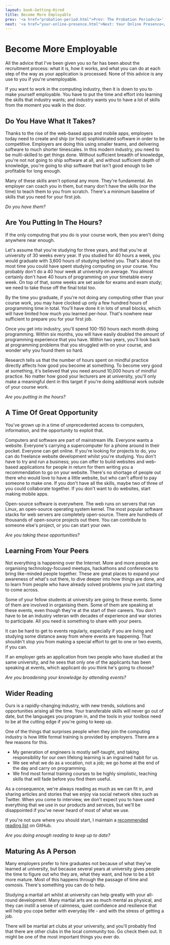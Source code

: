 ```yaml
---
layout: book-Getting-Hired
title: Become More Employable
prev: '<a href="probation-period.html">Prev: The Probation Period</a>'
next: '<a href="your-online-presence.html">Next: Your Online Presence</a>'
---
```

# Become More Employable

All the advice that I've been given you so far has been about the recruitment process: what it is, how it works, and what you can do at each step of the way as your application is processed.  None of this advice is any use to you if you're unemployable.

If you want to work in the computing industry, then it is down to you to make yourself employable.  You have to put the time and effort into learning the skills that industry wants; and industry wants you to have a lot of skills from the moment you walk in the door.

## Do You Have What It Takes?

Thanks to the rise of the web-based apps and mobile apps, employers today need to create and ship (or host) sophisticated software in order to be competitive.  Employers are doing this using smaller teams, and delivering software to much shorter timescales.  In this modern industry, you need to be multi-skilled to get things done.  Without sufficient breadth of knowledge, you're not not going to ship software at all, and without sufficient depth of knowledge, you're going to ship software that isn't good enough to be profitable for long enough.

Many of these skills aren't optional any more.  They're fundamental.  An employer can coach you in them, but many don't have the skills (nor the time) to teach them to you from scratch.  There's a minimum baseline of skills that you need for your first job.

_Do you have them?_

## Are You Putting In The Hours?

If the only computing that you do is your course work, then you aren't doing anywhere near enough.

Let's assume that you're studying for three years, and that you're at university of 30 weeks every year.  If you studied for 40 hours a week, you would graduate with 3,600 hours of studying behind you.  That's about the most time you could have spent studying computing on your course.  You probably don't do a 40 hour week at university on average.  You almost certainly don't have 40 hours of programming on your timetable every week.  On top of that, some weeks are set aside for exams and exam study; we need to take those off the final total too.

By the time you graduate, if you're not doing any computing other than your course work, you may have clocked up only a few hundred hours of programming time in total.  You'll have done it in lots of small blocks, which will have limited how much you learned per-hour.  That's nowhere near sufficient to prepare you for your first job.

Once you get into industry, you'll spend 100-150 hours each month doing programming.  Within six months, you will have easily doubled the amount of programming experience that you have.  Within two years, you'll look back at programming problems that you struggled with on your course, and wonder why you found them so hard.

Research tells us that the number of hours spent on mindful practice directly affects how good you become at something.  To become very good at something, it's believed that you need around 10,000 hours of mindful practice.  No matter how good your lecturers are at university, you'll only make a meaningful dent in this target if you're doing additional work outside of your course work.

_Are you putting in the hours?_

## A Time Of Great Opportunity

You've grown up in a time of unprecedented access to computers, information, and the opportunity to exploit that.

Computers and software are part of mainstream life.  Everyone wants a website.  Everyone's carrying a supercomputer for  a phone around in their pocket.  Everyone can get online.  If you're looking for projects to do, you can do freelance website development whilst you're studying.  You don't have to try and run a business; you can offer to build websites and web-based applications for people in return for them writing you a recommendation to go on your website.  There's no shortage of people out there who would love to have a little website, but who can't afford to pay someone to make one.  If you don't have all the skills, maybe two of three of you could collaborate together.  If you don't want to do websites, start making mobile apps.

Open-source software is everywhere.  The web runs on servers that run Linux, an open-source operating system kernel.  The most popular software stacks for web servers are completely open-source.  There are hundreds of thousands of open-source projects out there.  You can contribute to someone else's project, or you can start your own.

_Are you taking these opportunities?_

## Learning From Your Peers

Not everything is happening over the Internet.  More and more people are organising technology-focused meetups, hackathons and conferences to bring like-minded people together.  These are great places to expand your awareness of what's out there, to dive deeper into how things are done, and to learn from people who have already solved problems you're just starting to come across.

Some of your fellow students at university are going to these events.  Some of them are involved in organising them.  Some of them are speaking at these events, even though they're at the start of their careers.  You don't have to be an industry veteran with decades of experience and war stories to participate.  All you need is something to share with your peers.

It can be hard to get to events regularly, especially if you are living and studying some distance away from where events are happening.  That shouldn't stop you from making a special effort to get to one or two events, if you can.

If an employer gets an application from two people who have studied at the same university, and he sees that only one of the applicants has been speaking at events, which applicant do you think he's going to choose?

_Are you broadening your knowledge by attending events?_

## Wider Reading

Ours is a rapidly-changing industry, with new trends, solutions and opportunities arising all the time.  Your transferable skills will never go out of date, but the languages you program in, and the tools in your toolbox need to be at the cutting edge if you're going to keep up.

One of the things that surprises people when they join the computing industry is how little formal training is provided by employers.  There are a few reasons for this.

* My generation of engineers is mostly self-taught, and taking responsibility for our own lifelong learning is an ingrained habit for us.
* We see what we do as a vocation, not a job; we go home at the end of the day and carry on programming.
* We find most formal training courses to be highly simplistic, teaching skills that will fade before you find them useful.

As a consequence, we're always reading as much as we can fit in, and sharing articles and stories that we enjoy via social network sites such as Twitter.  When you come to interview, we don't expect you to have used everything that we use in our products and services, but we'll be disappointed if you've never heard of most of what we use.

If you're not sure where you should start, I maintain a [recommended reading list](https://github.com/stuartherbert/DigitalEngineersReadingList) on GitHub.

_Are you doing enough reading to keep up to date?_

## Maturing As A Person

Many employers prefer to hire graduates not because of what they've learned at university, but because several years at university gives people the time to figure out who they are, what they want, and how to be a bit more mature.  Most of this happens through the passage of time and osmosis.  There's something you can do to help.

Studying a martial art whilst at university can help greatly with your all-round development.  Many martial arts are as much mental as physical, and they can instill a sense of calmness, quiet confidence and resilience that will help you cope better with everyday life - and with the stress of getting a job.

There will be martial art clubs at your university, and you'll probably find that there are other clubs in the local community too.  Go check them out.  It might be one of the most important things you ever do.